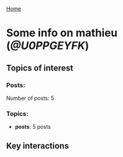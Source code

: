 [Home](https://kelu124.github.io/echommunity/)

# Some info on __mathieu__ (_@U0PPGEYFK_)


## Topics of interest

### Posts: 

Number of posts: 5

### Topics:

* __posts__: 5 posts

## Key interactions 

